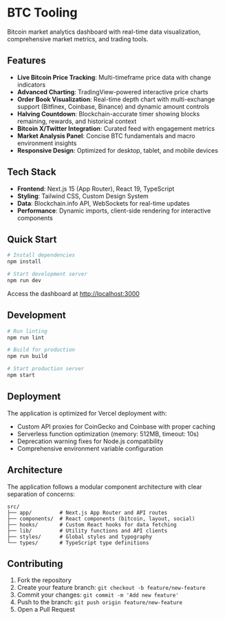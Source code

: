 # BTC Tooling

Bitcoin market analytics dashboard with real-time data visualization, comprehensive market metrics, and trading tools.

## Features

- **Live Bitcoin Price Tracking**: Multi-timeframe price data with change indicators
- **Advanced Charting**: TradingView-powered interactive price charts
- **Order Book Visualization**: Real-time depth chart with multi-exchange support (Bitfinex, Coinbase, Binance) and dynamic amount controls
- **Halving Countdown**: Blockchain-accurate timer showing blocks remaining, rewards, and historical context
- **Bitcoin X/Twitter Integration**: Curated feed with engagement metrics
- **Market Analysis Panel**: Concise BTC fundamentals and macro environment insights
- **Responsive Design**: Optimized for desktop, tablet, and mobile devices

## Tech Stack

- **Frontend**: Next.js 15 (App Router), React 19, TypeScript
- **Styling**: Tailwind CSS, Custom Design System
- **Data**: Blockchain.info API, WebSockets for real-time updates
- **Performance**: Dynamic imports, client-side rendering for interactive components

## Quick Start

```bash
# Install dependencies
npm install

# Start development server
npm run dev
```

Access the dashboard at [http://localhost:3000](http://localhost:3000)

## Development

```bash
# Run linting
npm run lint

# Build for production
npm run build

# Start production server
npm start
```

## Deployment

The application is optimized for Vercel deployment with:

- Custom API proxies for CoinGecko and Coinbase with proper caching
- Serverless function optimization (memory: 512MB, timeout: 10s)
- Deprecation warning fixes for Node.js compatibility
- Comprehensive environment variable configuration

## Architecture

The application follows a modular component architecture with clear separation of concerns:

```
src/
├── app/         # Next.js App Router and API routes
├── components/  # React components (bitcoin, layout, social)
├── hooks/       # Custom React hooks for data fetching
├── lib/         # Utility functions and API clients
├── styles/      # Global styles and typography
└── types/       # TypeScript type definitions
```

## Contributing

1. Fork the repository
2. Create your feature branch: `git checkout -b feature/new-feature`
3. Commit your changes: `git commit -m 'Add new feature'`
4. Push to the branch: `git push origin feature/new-feature`
5. Open a Pull Request